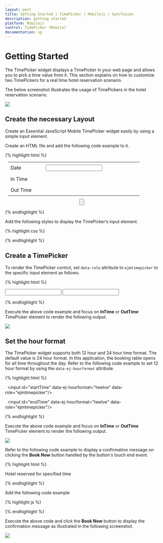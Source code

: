 ```yaml
---
layout: post
title: Getting Started | TimePicker | Mobilejs | Syncfusion
description: getting started
platform: Mobilejs
control: TimePicker (Mobile)
documentation: ug
---
```


# Getting Started

The TimePicker widget displays a TimePicker in your web page and allows you to pick a time value from it. This section explains on how to customize two TimePickers for a real time hotel reservation scenario.

The below screenshot illustrates the usage of TimePickers in the hotel reservation scenario.

![](Getting-Started_images/Getting-Started_img1.png)

## Create the necessary Layout

Create an Essential JavaScript Mobile TimePicker widget easily by using a simple input element.

Create an HTML file and add the following code example to it.

{% highlight html %}

<!DOCTYPE html>
<html>
<head>
    <title> TimePicker </title>
    <meta id="viewport" name="viewport" content="width=device-width, initial-scale=1.0,maximum-scale=1.0, user-scalable=no" />
    <link href="[http://cdn.syncfusion.com/{{ site.releaseversion }}/js/mobile/ej.mobile.all.min.css](http://cdn.syncfusion.com/{{ site.releaseversion }}/js/mobile/ej.mobile.all.min.css)" rel="stylesheet" />
    <script src="[https://cdn.syncfusion.com/js/assets/external/jquery-1.10.2.min.js](https://cdn.syncfusion.com/js/assets/external/jquery-1.10.2.min.js)"></script>
    <script src="[https://cdn.syncfusion.com/js/assets/external/jsrender.min.js](https://cdn.syncfusion.com/js/assets/external/jsrender.min.js)"></script>
    <script src="[http://cdn.syncfusion.com/{{ site.releaseversion }}/js/mobile/ej.mobile.all.min.js](http://cdn.syncfusion.com/{{ site.releaseversion }}/js/mobile/ej.mobile.all.min.js)"></script>
</head>
<body>
    <!-- header control -->
    <div id="header" data-role="ejmnavigationbar" data-ej-title="Hotel Reservation" data-ej-isrelative="true" data-ej-titlealignment="center"></div>
    <div align="center">
        <table>
            <tr>
                <td class="tdclass">Date</td>
                <td class="innerclass">
                    <span class="innerdp">
                        <!-- create datepicker to select booking date -->
                        <input id="entryDate" data-role="ejmdatepicker" />
                    </span>
                </td>
            </tr>
            <tr>
                <td class="tdclass">In Time</td>
                <td class="innerclass">
                    <span class="innerdp">
                        <!-- Add InTime Timepicker element here -->
                    </span>
                </td>
            </tr>
            <tr>
                <td class="tdclass">Out Time </td>
                <td class="innerclass">
                    <span class="innerdp">
                        <!-- OutTime Timepicker element -->
                    </span>
                </td>
            </tr>
        </table>
        <!-- button to confirm the reservation -->
        <input type="button" data-role="ejmbutton" data-ej-text="Book Now" data-ej-rendermode="auto" id="btnbook" data-ej-touchend="displayConfirmation" />
    </div>
</body>
</html>

{% endhighlight %}

Add the following styles to display the TimePicker’s input element.

{% highlight css %}

<style type="text/css">
	
.tdclass {
    width: 100px;
}

td {
    padding: 8px;
}

table {
    margin: 10px;
}

.innerclass {
    width: 300px;
}
</style>

{% endhighlight %}


## Create a TimePicker

To render the TimePicker control, set `data-role` attribute to `ejmtimepicker` to the specific input element as follows.

{% highlight html %}

<!-- InTime Timepicker element -->
<input id="startTime" data-role="ejmtimepicker" />

<!-- OutTime Timepicker element -->
<input id="endTime" data-role="ejmtimepicker" />

{% endhighlight %}

Execute the above code example and focus on **InTime** or **OutTime** TimePicker element to render the following output.

![](Getting-Started_images/Getting-Started_img2.png)

## Set the hour format

The TimePicker widget supports both 12 hour and 24 hour time format. The default value is 24 hour format. In this application, the booking table opens for all time throughout the day. Refer to the following code example to set 12 hour format by using the `data-ej-hourformat` attribute. 

{% highlight html %}

 <!-- InTime Timepicker element -->
<input id="startTime" data-ej-hourformat="twelve" data-role="ejmtimepicker"/>

  <!-- OutTime Timepicker element -->
<input id="endTime" data-ej-hourformat="twelve" data-role="ejmtimepicker"/>

{% endhighlight %}

Execute the above code example and focus on **InTime** or **OutTime** TimePicker element to render the following output.

![](Getting-Started_images/Getting-Started_img3.png)

Refer to the following code example to display a confirmation message on clicking the **Book Now** button handled by the button's touch end event.

{% highlight html %}

<div id="alertdlg" data-role="ejmdialog" data-ej-title="Booking Confirmation" data-ej-mode="alert" data-ej-leftbuttoncaption="OK" data-ej-enablemodal=true data-ej-enableautoopen=false data-ej-buttontap="alertClose">
    <div>Hotel reserved for specified time</div>
</div>
		
{% endhighlight %}

Add the following code example

{% highlight js %}

<script type="text/javascript">
	
function alertClose() {
	$("#alertdlg").ejmDialog("close"); //To close dialog
}

function displayConfirmation(args) {
	App.activePage.find("#alertdlg").ejmDialog("open"); //To open dialog
}

</script>

{% endhighlight %}

Execute the above code and click the **Book Now** button to display the confirmation message as illustrated in the following screenshot.

![](Getting-Started_images/Getting-Started_img4.png)
